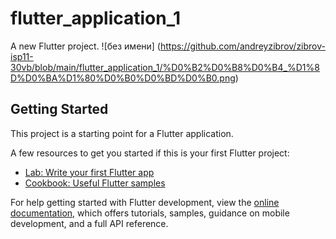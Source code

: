 # flutter_application_1

A new Flutter project.
![без имени] (https://github.com/andreyzibrov/zibrov-isp11-30vb/blob/main/flutter_application_1/%D0%B2%D0%B8%D0%B4_%D1%8D%D0%BA%D1%80%D0%B0%D0%BD%D0%B0.png)
## Getting Started

This project is a starting point for a Flutter application.

A few resources to get you started if this is your first Flutter project:

- [Lab: Write your first Flutter app](https://docs.flutter.dev/get-started/codelab)
- [Cookbook: Useful Flutter samples](https://docs.flutter.dev/cookbook)

For help getting started with Flutter development, view the
[online documentation](https://docs.flutter.dev/), which offers tutorials,
samples, guidance on mobile development, and a full API reference.
